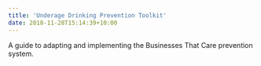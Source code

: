 ```yaml
---
title: 'Underage Drinking Prevention Toolkit'
date: 2018-11-28T15:14:39+10:00
---
```


A guide to adapting and implementing the Businesses That Care prevention system.

